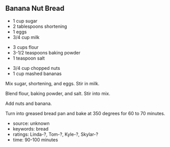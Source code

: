 Banana Nut Bread
----------------

- 1 cup sugar
- 2 tablespoons shortening
- 1 eggs
- 3/4 cup milk
<!-- -->
- 3 cups flour
- 3-1/2 teaspoons baking powder
- 1 teaspoon salt
<!-- -->
- 3/4 cup chopped nuts
- 1 cup mashed bananas

Mix sugar, shortening, and eggs.  Stir in milk.

Blend flour, baking powder, and salt.  Stir into mix.

Add nuts and banana.

Turn into greased bread pan and bake at 350 degrees for 60 to 70
minutes.

- source: unknown
- keywords: bread
- ratings: Linda-?, Tom-?, Kyle-?, Skylar-?
- time: 90-100 minutes
